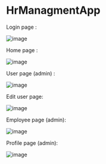 # HrManagmentApp

Login page :

![image](https://user-images.githubusercontent.com/80546510/164987658-c81ed263-f8a2-4533-8a49-b3716dac232a.png)


Home page :

![image](https://user-images.githubusercontent.com/80546510/164987674-a513caf0-3410-4469-9d65-8062d07228fe.png)


User page (admin) :

![image](https://user-images.githubusercontent.com/80546510/164987701-7b2e4da1-af4d-4200-8ba8-fb0d3c63d179.png)


Edit user page:

![image](https://user-images.githubusercontent.com/80546510/164987723-3038dda1-214c-4ff0-b6aa-a560f0f283da.png)


Employee page (admin):

![image](https://user-images.githubusercontent.com/80546510/164987782-a244f928-55a4-478f-9aa8-67e65330f9cc.png)


Profile page (admin):

![image](https://user-images.githubusercontent.com/80546510/164987773-328804dd-1002-4f51-a23e-6b65cf77bec9.png)
